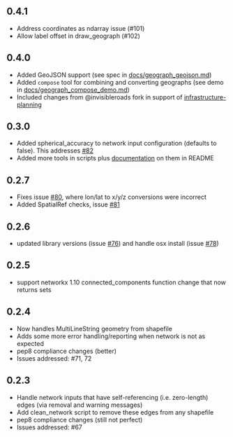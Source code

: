 ## 0.4.1
- Address coordinates as ndarray issue (#101)
- Allow label offset in draw_geograph (#102)

## 0.4.0
- Added GeoJSON support (see spec in [docs/geograph_geojson.md](docs/geograph_geojson.md))
- Added `compose` tool for combining and converting geographs (see demo in [docs/geograph_compose_demo.md](docs/geograph_compose_demo.md))
- Included changes from @invisibleroads fork in support of [infrastructure-planning](https://github.com/SEL-Columbia/infrastructure-planning)

## 0.3.0
- Added spherical_accuracy to network input configuration (defaults to false). 
  This addresses [#82](https://github.com/SEL-Columbia/networker/issues/82)
- Added more tools in scripts plus [documentation](https://github.com/SEL-Columbia/networker/tree/9e10ac319ef2d8531d951ad9eb9f3cbb524758da#other-tools) on them in README

## 0.2.7
- Fixes issue [#80](https://github.com/SEL-Columbia/networker/issues/80), where lon/lat to x/y/z conversions were incorrect
- Added SpatialRef checks, issue [#81](https://github.com/SEL-Columbia/networker/issues/81)

## 0.2.6
- updated library versions (issue [#76](https://github.com/SEL-Columbia/networker/issues/76)) and handle osx install (issue [#78](https://github.com/SEL-Columbia/networker/issues/78))

## 0.2.5
- support networkx 1.10 connected_components function change that now returns sets

## 0.2.4
- Now handles MultiLineString geometry from shapefile
- Adds some more error handling/reporting when network is not as expected
- pep8 compliance changes (better)
- Issues addressed:
    #71, 72

## 0.2.3
- Handle network inputs that have self-referencing (i.e. zero-length) edges
  (via removal and warning messages)
- Add clean_network script to remove these edges from any shapefile
- pep8 compliance changes (still not perfect)
- Issues addressed:
    #67
